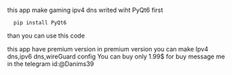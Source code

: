 this app make gaming ipv4 dns 
writed wiht PyQt6
first 

      pip install PyQt6
      
than you can use this code

this app have premium version in premium version you can make 
Ipv4 dns,ipv6 dns,wireGuard config
You can buy only 1.99$
for buy message me in the telegram 
id:@Danims39
